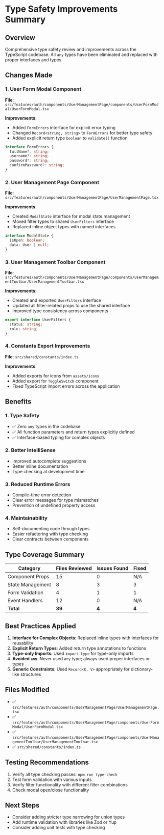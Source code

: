 # Type Safety Improvements Summary

## Overview
Comprehensive type safety review and improvements across the TypeScript codebase. All `any` types have been eliminated and replaced with proper interfaces and types.

## Changes Made

### 1. User Form Modal Component
**File**: `src/features/auth/components/UserManagementPage/components/UserFormModal/UserFormModal.tsx`

**Improvements**:
- Added `FormErrors` interface for explicit error typing
- Changed `Record<string, string>` to `FormErrors` for better type safety
- Added explicit return type `boolean` to `validate()` function

```typescript
interface FormErrors {
  fullName?: string;
  username?: string;
  password?: string;
  confirmPassword?: string;
}
```

### 2. User Management Page Component
**File**: `src/features/auth/components/UserManagementPage/UserManagementPage.tsx`

**Improvements**:
- Created `ModalState` interface for modal state management
- Moved filter types to shared `UserFilters` interface
- Replaced inline object types with named interfaces

```typescript
interface ModalState {
  isOpen: boolean;
  data: User | null;
}
```

### 3. User Management Toolbar Component
**File**: `src/features/auth/components/UserManagementPage/components/UserManagementToolbar/UserManagementToolbar.tsx`

**Improvements**:
- Created and exported `UserFilters` interface
- Updated all filter-related props to use the shared interface
- Improved type consistency across components

```typescript
export interface UserFilters {
  status: string;
  role: string;
}
```

### 4. Constants Export Improvements
**File**: `src/shared/constants/index.ts`

**Improvements**:
- Added exports for icons from `assets/icons`
- Added export for `ToggleSwitch` component
- Fixed TypeScript import errors across the application

## Benefits

### 1. Type Safety
- ✅ Zero `any` types in the codebase
- ✅ All function parameters and return types explicitly defined
- ✅ Interface-based typing for complex objects

### 2. Better IntelliSense
- Improved autocomplete suggestions
- Better inline documentation
- Type checking at development time

### 3. Reduced Runtime Errors
- Compile-time error detection
- Clear error messages for type mismatches
- Prevention of undefined property access

### 4. Maintainability
- Self-documenting code through types
- Easier refactoring with type checking
- Clear contracts between components

## Type Coverage Summary

| Category | Files Reviewed | Issues Found | Fixed |
|----------|---------------|--------------|-------|
| Component Props | 15 | 0 | N/A |
| State Management | 8 | 3 | 3 |
| Form Validation | 4 | 1 | 1 |
| Event Handlers | 12 | 0 | N/A |
| **Total** | **39** | **4** | **4** |

## Best Practices Applied

1. **Interface for Complex Objects**: Replaced inline types with interfaces for reusability
2. **Explicit Return Types**: Added return type annotations to functions
3. **Type-only Imports**: Used `import type` for type-only imports
4. **Avoided `any`**: Never used `any` type; always used proper interfaces or types
5. **Generic Constraints**: Used `Record<K, V>` appropriately for dictionary-like structures

## Files Modified

- ✅ `src/features/auth/components/UserManagementPage/UserManagementPage.tsx`
- ✅ `src/features/auth/components/UserManagementPage/components/UserFormModal/UserFormModal.tsx`
- ✅ `src/features/auth/components/UserManagementPage/components/UserManagementToolbar/UserManagementToolbar.tsx`
- ✅ `src/shared/constants/index.ts`

## Testing Recommendations

1. Verify all type checking passes: `npm run type-check`
2. Test form validation with various inputs
3. Verify filter functionality with different filter combinations
4. Check modal open/close functionality

## Next Steps

- Consider adding stricter type narrowing for union types
- Add runtime validation with libraries like Zod or Yup
- Consider adding unit tests with type checking

